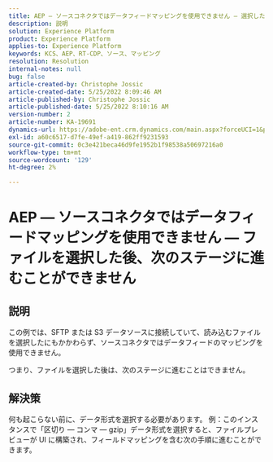 ```yaml
---
title: AEP — ソースコネクタではデータフィードマッピングを使用できません — 選択した後、次のステージに進むことができません [!UICONTROL ファイル]
description: 説明
solution: Experience Platform
product: Experience Platform
applies-to: Experience Platform
keywords: KCS、AEP、RT-CDP、ソース、マッピング
resolution: Resolution
internal-notes: null
bug: false
article-created-by: Christophe Jossic
article-created-date: 5/25/2022 8:09:46 AM
article-published-by: Christophe Jossic
article-published-date: 5/25/2022 8:10:16 AM
version-number: 2
article-number: KA-19691
dynamics-url: https://adobe-ent.crm.dynamics.com/main.aspx?forceUCI=1&pagetype=entityrecord&etn=knowledgearticle&id=94939e04-02dc-ec11-a7b6-0022480b01c6
exl-id: a60c6517-d7fe-49ef-a419-862ff9231593
source-git-commit: 0c3e421beca46d9fe1952b1f98538a50697216a0
workflow-type: tm+mt
source-wordcount: '129'
ht-degree: 2%

---
```


# AEP — ソースコネクタではデータフィードマッピングを使用できません — ファイルを選択した後、次のステージに進むことができません

## 説明


この例では、SFTP または S3 データソースに接続していて、読み込むファイルを選択したにもかかわらず、ソースコネクタではデータフィードのマッピングを使用できません。

つまり、ファイルを選択した後は、次のステージに進むことはできません。




## 解決策


何も起こらない前に、データ形式を選択する必要があります。
例：このインスタンスで「区切り — コンマ — gzip」データ形式を選択すると、ファイルプレビューが UI に構築され、フィールドマッピングを含む次の手順に進むことができます。
